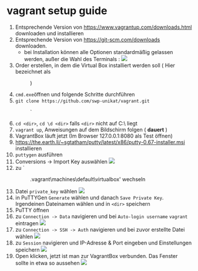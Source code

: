 # vagrant setup guide
1. Entsprechende Version von https://www.vagrantup.com/downloads.html downloaden und installieren
2. Entsprechende Version von https://git-scm.com/downloads downloaden.
    * bei Installation können alle Optionen standardmäßig gelassen werden, außer die Wahl des Terminals : ![](http://i.imgur.com/junfh2Z.png)
3. Order erstellen, in dem die Virtual Box installiert werden soll ( Hier bezeichnet als <dir> )
4. `cmd.exe`öffnen und folgende Schritte durchführen
  1. `git clone https://github.com/swp-unikat/vagrant.git `<dir>`
  2. `cd <dir>`, `cd \d <dir>` falls `<dir>` nicht auf C:\\ liegt
  3. `vagrant up`, Anweisungen auf dem Bildschirm folgen ( **dauert** )
  4. VagrantBox läuft jetzt (Im Browser 127.0.0.1:8080 als Test öffnen)
5. https://the.earth.li/~sgtatham/putty/latest/x86/putty-0.67-installer.msi installieren 
  1. `puttygen` ausführen 
  2. Conversions -> Import Key auswählen 
  ![](http://i.imgur.com/1Lo8Zkf.png)
  3. zu `<dir>\.vagrant\machines\default\virtualbox' wechseln 
  4. Datei `private_key` wählen 
  ![](http://i.imgur.com/LIrEhXi.png)
  5. in PuTTYGen `Generate` wählen und danach `Save Private Key`. Irgendeinen Dateinamen wählen und in `<dir>` speichern
  6. PuTTY öffnen
  7. zu `Connection -> Data` navigieren und bei `Auto-login username` `vagrant` eintragen 
  ![](http://i.imgur.com/bbAl0S4.png)
  8. zu `Connection -> SSH -> Auth` navigieren und bei zuvor erstellte Datei wählen 
  ![](http://i.imgur.com/gUtXKJT.png)
  9. zu `Session` navigieren und IP-Adresse & Port eingeben und Einstellungen speichern 
  ![](http://i.imgur.com/wqhzENc.png)
  10. Open klicken, jetzt ist man zur VagrantBox verbunden. Das Fenster sollte in etwa so aussehen 
  ![](http://i.imgur.com/Jsbkoxe.png) 
  
